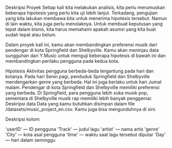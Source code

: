 Deskripsi Proyek
Setiap kali kita melakukan analisis, kita perlu merumuskan beberapa hipotesis yang perlu kita uji lebih lanjut. Terkadang, pengujian yang kita lakukan membawa kita untuk menerima hipotesis tersebut. Namun di lain waktu, kita juga perlu menolaknya. Untuk membuat keputusan yang tepat dalam bisnis, kita harus memahami apakah asumsi yang kita buat sudah tepat atau belum.

Dalam proyek kali ini, kamu akan membandingkan preferensi musik dari pendengar di kota Springfield dan Shelbyville. Kamu akan meninjau data sungguhan dari Y.Music untuk menguji beberapa hipotesis di bawah ini dan membandingkan perilaku pengguna pada kedua kota.

Hipotesis
Aktivitas pengguna berbeda-beda tergantung pada hari dan kotanya.
Pada hari Senin pagi, penduduk Springfield dan Shelbyville mendengarkan genre yang berbeda. Hal ini juga berlaku untuk hari Jumat malam.
Pendengar di kota Springfield dan Shelbyville memiliki preferensi yang berbeda. Di Springfield, para pengguna lebih suka musik pop, sementara di Shelbyville musik rap memiliki lebih banyak penggemar.
Deskripsi data
Data yang kamu butuhkan disimpan dalam file  /datasets/music_project_en.csv. Kamu juga bisa mengunduhnya di sini.

Deskripsi kolom:

'userID' — ID pengguna
'Track' — judul lagu
'artist' — nama artis
'genre'
'City' — kota asal pengguna
'time' — waktu saat lagu tersebut diputar
'Day' — hari dalam seminggu
